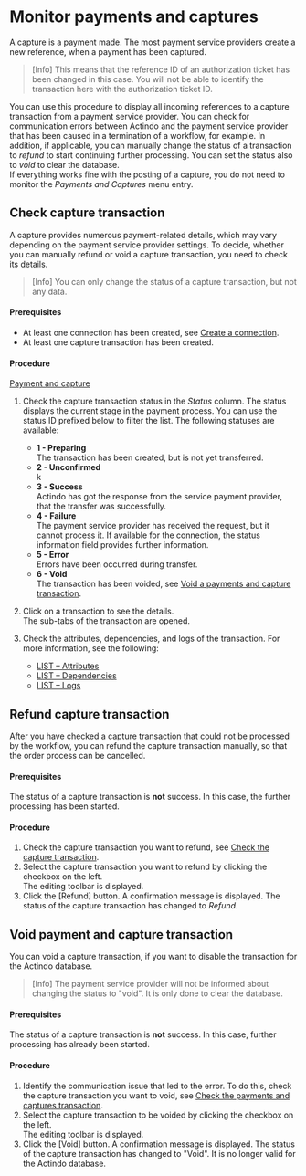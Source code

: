 # Monitor payments and captures

A capture is a payment made. The most payment service providers create a new reference, when a payment has been captured.
> [Info] This means that the reference ID of an authorization ticket has been changed in this case. You will not be able to identify the transaction here with the authorization ticket ID.   

You can use this procedure to display all incoming references to a capture transaction from a payment service provider. You can check for communication errors between Actindo and the payment service provider that has been caused in a termination of a workflow, for example. In addition, if applicable, you can manually change the status of a transaction to *refund* to start continuing further processing. You can set the status also to *void* to clear the database.      
If everything works fine with the posting of a capture, you do not need to monitor the *Payments and Captures* menu entry.   

## Check capture transaction

A capture provides numerous payment-related details, which may vary depending on the payment service provider settings. To decide, whether you can manually refund or void a capture transaction, you need to check its details.
> [Info] You can only change the status of a capture transaction, but not any data.

#### Prerequisites

- At least one connection has been created, see [Create a connection](../Integration/01_ManageConnections.md#create-a-connection).
- At least one capture transaction has been created.

#### Procedure
[Payment and capture](../../Assets/Screenshots/Payments/PaymentsAndCaptures/DispatchNotes.png "[Payment and capture transaction]")

1. Check the capture transaction status in the *Status* column. The status displays the current stage in the payment process. You can use the status ID prefixed below to filter the list. The following statuses are available:   
    - **1 - Preparing**  
        The transaction has been created, but is not yet transferred.
    - **2 - Unconfirmed**   
    k 
    - **3 - Success**  
        Actindo has got the response from the service payment provider, that the transfer was successfully.
    - **4 - Failure**   
        The payment service provider has received the request, but it cannot process it. If available for the connection, the status information field provides further information.
    - **5 - Error**   
       Errors have been occurred during transfer.
    - **6 - Void**   
       The transaction has been voided, see [Void a payments and capture transaction](#check-payment-and-capture-transaction).
    
2. Click on a transaction to see the details.   
    The sub-tabs of the transaction are opened. <!---Wie wird das richtig genannt?-->  
3. Check the attributes, dependencies, and logs of the transaction. For more information, see the following:
     - [LIST &ndash; Attributes](../UserInterface/03_ListPaymentsAndCaptures.md#payments-and-captures-–-attributes)
     - [LIST &ndash; Dependencies](../UserInterface/03_ListPaymentsAndCaptures.md#payments-and-captures-–-dependencies)
     - [LIST &ndash; Logs](../UserInterface/03_ListPaymentsAndCaptures.md#payments-and-captures-–-logs)

## Refund capture transaction

After you have checked a capture transaction that could not be processed by the workflow, you can refund the capture transaction manually, so that the order process can be cancelled.

#### Prerequisites

The status of a capture transaction is **not** success. In this case, the further processing has been started. <!---ist das richtig-->

#### Procedure
1. Check the capture transaction you want to refund, see [Check the capture transaction](#check-capture-transactionn).
2. Select the capture transaction you want to refund by clicking the checkbox on the left.   
    The editing toolbar is displayed.
3. Click the [Refund] button. <!---was passsiert dann-->
   A confirmation message is displayed. The status of the capture transaction has changed to *Refund*.

## Void payment and capture transaction

You can void a capture transaction, if you want to disable the transaction for the Actindo database. 
> [Info] The payment service provider will not be informed about changing the status to "void". It is only done to clear the database.

#### Prerequisites

The status of a capture transaction is **not** success. In this case, further processing has already been started. <!---ist das richtig-->

#### Procedure

 1. Identify the communication issue that led to the error. To do this, check the capture transaction you want to void, see [Check the payments and captures transaction](#check-capture-transaction).
2. Select the capture transaction to be voided by clicking the checkbox on the left.   
    The editing toolbar is displayed.
3. Click the [Void] button. 
   A confirmation message is displayed. The status of the capture transaction has changed to "Void". It is no longer valid for the Actindo database.